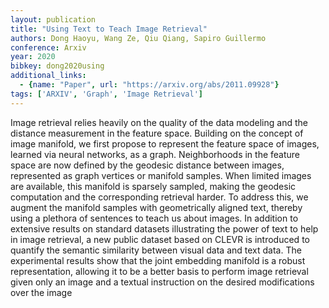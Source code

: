 ```yaml
---
layout: publication
title: "Using Text to Teach Image Retrieval"
authors: Dong Haoyu, Wang Ze, Qiu Qiang, Sapiro Guillermo
conference: Arxiv
year: 2020
bibkey: dong2020using
additional_links:
  - {name: "Paper", url: "https://arxiv.org/abs/2011.09928"}
tags: ['ARXIV', 'Graph', 'Image Retrieval']
---
```

Image retrieval relies heavily on the quality of the data modeling and the
distance measurement in the feature space. Building on the concept of image
manifold, we first propose to represent the feature space of images, learned via
neural networks, as a graph. Neighborhoods in the feature space are now defined
by the geodesic distance between images, represented as graph vertices or
manifold samples. When limited images are available, this manifold is sparsely
sampled, making the geodesic computation and the corresponding retrieval harder.
To address this, we augment the manifold samples with geometrically aligned
text, thereby using a plethora of sentences to teach us about images. In
addition to extensive results on standard datasets illustrating the power of
text to help in image retrieval, a new public dataset based on CLEVR is
introduced to quantify the semantic similarity between visual data and text
data. The experimental results show that the joint embedding manifold is a
robust representation, allowing it to be a better basis to perform image
retrieval given only an image and a textual instruction on the desired
modifications over the image
